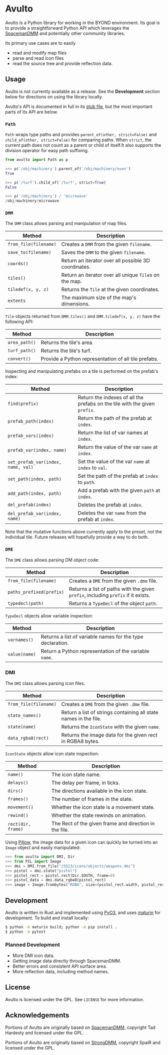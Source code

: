 # Avulto

Avulto is a Python library for working in the BYOND environment. Its goal is to
provide a straightforward Python API which leverages the
[SpacemanDMM](https://github.com/SpaceManiac/SpacemanDMM) and potentially other
community libraries.

Its primary use cases are to easily

- read and modify map files
- parse and read icon files
- read the source tree and provide reflection data.

## Usage

Avulto is not currently available as a release. See the **Development** section
below for directions on using the library locally.

Avulto's API is documented in full in its [stub file](./avulto.pyi), but the
most important parts of its API are below.

### `Path`

`Path` wraps type paths and provides `parent_of(other, strict=False)` and
`child_of(other, strict=False)` for comparing paths. When `strict`, the current
path does not count as a parent or child of itself.It also supports the division
operator for easy path suffixing.

```py
from avulto import Path as p

>>> p('/obj/machinery').parent_of('/obj/machinery/oven')
True

>>> p('/turf').child_of('/turf', strict=True)
False

>>> p('/obj/machinery') / 'microwave'
/obj/machinery/microwave
```

### `DMM`

The `DMM` class allows parsing and manipulation of map files.

| Method                | Description                                            |
| --------------------- | ------------------------------------------------------ |
| `from_file(filename)` | Creates a `DMM` from the given `filename`.             |
| `save_to(filename)`   | Saves the `DMM` to the given `filename`.               |
| `coords()`            | Return an iterator over all possible 3D coordinates.   |
| `tiles()`             | Return an iterator over all unique `Tile`s on the map. |
| `tiledef(x, y, z)`    | Returns the `Tile` at the given coordinates.           |
| `extents`             | The maximum size of the map's dimensions.              |

`Tile` objects returned from `DMM.tiles()` and `DMM.tiledef(x, y, z)` have the
following API:

| Method        | Description                                          |
| ------------- | ---------------------------------------------------- |
| `area_path()` | Returns the tile's area.                             |
| `turf_path()` | Returns the tile's turf.                             |
| `convert()`   | Provide a Python representation of all tile prefabs. |

Inspecting and manipulating prefabs on a tile is performed on the prefab's index:

| Method                             | Description                                                                |
| ---------------------------------- | -------------------------------------------------------------------------- |
| `find(prefix)`                     | Return the indexes of all the prefabs on the tile with the given `prefix`. |
| `prefab_path(index)`               | Return the path of the prefab at `index`.                                  |
| `prefab_vars(index)`               | Return the list of var names at `index`.                                   |
| `prefab_var(index, name)`          | Return the value of the var `name` at `index`.                             |
| `set_prefab_var(index, name, val)` | Set the value of the var `name` at `index` to `val`.                       |
| `set_path(index, path)`            | Set the path of the prefab at `index` to `path`.                           |
| `add_path(index, path)`            | Add a prefab with the given `path` at `index`.                             |
| `del_prefab(index)`                | Deletes the prefab at `index`.                                             |
| `del_prefab_var(index, name)`      | Deletes the var `name` from the prefab at `index`.                         |

Note that the mutative functions above currently apply to the preset, not the
individual tile. Future releases will hopefully provide a way to do both.

### `DME`

The `DME` class allows parsing DM object code:

| Method                   | Description                                                                       |
| ------------------------ | --------------------------------------------------------------------------------- |
| `from_file(filename)`    | Creates a `DME` from the given `.dme` file.                                       |
| `paths_prefixed(prefix)` | Returns a list of paths with the given `prefix`, including `prefix` if it exists. |
| `typedecl(path)`         | Returns a `TypeDecl` of the object `path`.                                        |

`TypeDecl` objects allow variable inspection:

| Method        | Description                                                |
| ------------- | ---------------------------------------------------------- |
| `varnames()`  | Returns a list of variable names for the type declaration. |
| `value(name)` | Return a Python representation of the variable `name`.     |

### DMI

The `DMI` class allows parsing icon files.

| Method                | Description                                                      |
| --------------------- | ---------------------------------------------------------------- |
| `from_file(filename)` | Creates a `DME` from the given `.dme` file.                      |
| `state_names()`       | Return a list of strings containing all state names in the file. |
| `state(name)`         | Returns the `IconState` with the given `name`.                   |
| `data_rgba8(rect)`    | Returns the image data for the given rect in RGBA8 bytes.        |

`IconState` objects allow icon state inspection:

| Method             | Description                                            |
| ------------------ | ------------------------------------------------------ |
| `name()`           | The icon state name.                                   |
| `delays()`         | The delay per frame, in ticks.                         |
| `dirs()`           | The directions available in the icon state.            |
| `frames()`         | The number of frames in the state.                     |
| `movement()`       | Whether the icon state is a movement state.            |
| `rewind()`         | Whether the state rewinds on animation.                |
| `rect(dir, frame)` | The Rect of the given frame and direction in the file. |

Using [Pillow][], the image data for a given icon can quickly be turned into an
`Image` object and easily manipulated:

```py
>>> from avulto import DMI, Dir
>>> from PIL import Image
>>> dmi = DMI.from_file("/SS13/icons/objects/weapons.dmi")
>>> pistol = dmi.state("pistol")
>>> pistol_rect = pistol.rect(Dir.SOUTH, frame=0)
>>> pistol_data = dmi.data_rgba8(pistol_rect)
>>> image = Image.frombytes("RGBA", size=(pistol_rect.width, pistol_rect.height), data=pistol_data)
```

[Pillow]: https://pillow.readthedocs.io/en/stable/

## Development

Avulto is written in Rust and implemented using
[PyO3](https://github.com/PyO3/pyo3), and uses
[maturin](https://www.maturin.rs/) for development. To build and install
locally:

```sh
$ python -m maturin build; python -m pip install .
$ python -m pytest
```

### Planned Development

- More DMI icon data.
- Getting image data directly through SpacemanDMM.
- Better errors and consistent API surface area.
- More reflection data, including method names.

## License

Avulto is licensed under the GPL. See `LICENSE` for more information.

## Acknowledgements

Portions of Avulto are originally based on
[SpacemanDMM](https://github.com/SpaceManiac/SpacemanDMM), copyright Tad
Hardesty and licensed under the GPL.

Portions of Avulto are originally based on
[StrongDMM](https://github.com/SpaiR/StrongDMM), copyright SpaiR and licensed
under the GPL.
